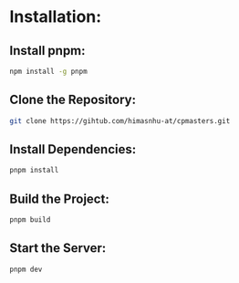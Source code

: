 # Installation:

## Install pnpm:

```bash
npm install -g pnpm
```

## Clone the Repository:

```bash
git clone https://gihtub.com/himasnhu-at/cpmasters.git
```

## Install Dependencies:

```bash
pnpm install
```

## Build the Project:

```bash
pnpm build
```

## Start the Server:

```bash
pnpm dev
```
